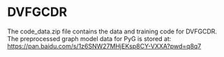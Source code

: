 # DVFGCDR
The code_data.zip file contains the data and training code for DVFGCDR.
The preprocessed graph model data for PyG is stored at:
https://pan.baidu.com/s/1z6SNW27MHjEKsp8CY-VXXA?pwd=q8q7
